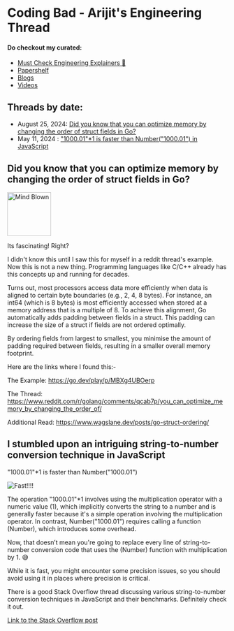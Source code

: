 # Coding Bad - Arijit's Engineering Thread 


#### Do checkout my curated:
- [Must Check Engineering Explainers 🚀](must_check_explainers.md)
- [Papershelf](papershelf.md)
- [Blogs](blogs.md)
- [Videos](videos.md)



## Threads by date:
- August 25, 2024: [Did you know that you can optimize memory by changing the order of struct fields in Go?](#did-you-know-that-you-can-optimize-memory-by-changing-the-order-of-struct-fields-in-go)
- May 11, 2024 : ["1000.01"*1 is faster than Number("1000.01") in JavaScript](#i-stumbled-upon-an-intriguing-string-to-number-conversion-technique-in-javascript)




## Did you know that you can optimize memory by changing the order of struct fields in Go?

<img src="https://i.giphy.com/media/v1.Y2lkPTc5MGI3NjExaHVmZ2hjeHg4em1vZjdnN284Zmt5cWs2YnUzYWk0M3d5dW16OW9jaCZlcD12MV9pbnRlcm5hbF9naWZfYnlfaWQmY3Q9Zw/lXu72d4iKwqek/giphy.gif" alt="Mind Blown" style="width: 100">


Its fascinating! Right?

I didn't know this until I saw this for myself in a reddit thread's example. Now this is not a new thing. Programming languages like C/C++ already has this concepts up and running for decades.

Turns out, most processors access data more efficiently when data is aligned to certain byte boundaries (e.g., 2, 4, 8 bytes). For instance, an int64 (which is 8 bytes) is most efficiently accessed when stored at a memory address that is a multiple of 8. To achieve this alignment, Go automatically adds padding between fields in a struct. This padding can increase the size of a struct if fields are not ordered optimally.

By ordering fields from largest to smallest, you minimise the amount of padding required between fields, resulting in a smaller overall memory footprint.

Here are the links where I found this:-


The Example: https://go.dev/play/p/MBXg4UBOerp

The Thread: https://www.reddit.com/r/golang/comments/qcab7p/you_can_optimize_memory_by_changing_the_order_of/

Additional Read: https://www.wagslane.dev/posts/go-struct-ordering/


## I stumbled upon an intriguing string-to-number conversion technique in JavaScript

"1000.01"*1 is faster than Number("1000.01")

![Fast!!!!](https://i.giphy.com/media/v1.Y2lkPTc5MGI3NjExcnU2NXl3dHdvMjFhYjN0dnd4Y3lzeGVsaW90ZzUwaGZ0N2V0bGMzMSZlcD12MV9pbnRlcm5hbF9naWZfYnlfaWQmY3Q9Zw/3ornjYNHp6WwEdq3cc/giphy.gif)

The operation "1000.01"*1 involves using the multiplication operator with a numeric value (1), which implicitly converts the string to a number and is generally faster because it's a simple operation involving the multiplication operator. In contrast, Number("1000.01") requires calling a function (Number), which introduces some overhead.

Now, that doesn’t mean you're going to replace every line of string-to-number conversion code that uses the (Number) function with multiplication by 1. 
😅 

While it is fast, you might encounter some precision issues, so you should avoid using it in places where precision is critical.

There is a good Stack Overflow thread discussing various string-to-number conversion techniques in JavaScript and their benchmarks. Definitely check it out.

[Link to the Stack Overflow post](https://stackoverflow.com/questions/1133770/how-to-convert-a-string-to-an-integer-in-javascript)
